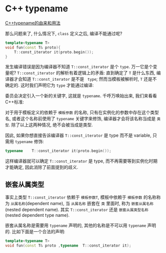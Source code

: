 # C++ typename

[C++typename的由来和用法](https://zhuanlan.zhihu.com/p/335777990)

那么问题来了, 什么情况下, `class` 定义之后, 编译不能通过呢?

```cpp
template<typename T>
void fun(const T& proto){
    T::const_iterator it(proto.begin());
}
```

发生编译错误是因为编译器不知道 `T::const_iterator` 是个 `type`. 万一它是个变量呢?
`T::const_iterator` 的解析有着逻辑上的矛盾:
直到确定了 `T` 是什么东西, 编译器才会知道 `T::const_iterator` 是不是 ` type`;
然而当模板被解析时, `T` 还是不确定的.
这时我们声明它为 `type` 才能通过编译:

委员会决定引入一个新的关键字, 这就是 `typename`.
千呼万唤始出来, 我们来看看C++标准:

对于用于模板定义的依赖于 `模板参数` 的名称, 只有在实例化的参数中存在这个类型名,
或者这个名称前使用了 `typename` 关键字来修饰, 编译器才会将该名称当成是 `类型`.
除了以上这两种情况, 绝不会被当成是类型.

因此, 如果你想直接告诉编译器 `T::const_iterator` 是 type 而不是 variable, 只需用 `typename` 修饰:

```cpp
typename    T::const_iterator it(proto.begin());
```

这样编译器就可以确定 `T::const_iterator` 是 type,
而不再需要等到实例化时期才能确定, 因此消除了前面提到的歧义.

## 嵌套从属类型

事实上类型 `T::const_iterator` 依赖于 `模板参数T`,
模板中依赖于 `模板参数` 的名称称为 `从属名称`(dependent name),
当 `从属名称` 嵌套在 `类` 里面时, 称为 `嵌套从属名称`(nested dependent name).
其实 `T::const_iterator` 还是 `嵌套从属类型名称`(nested dependent type name).

嵌套从属名称是需要用 `typename` 声明的, 其他的名称是不可以用 `typename` 声明的.
比如下面是一个合法的声明:

```cpp
template<typename T>
void fun(const T& proto ,typename  T::const_iterator it);
```

